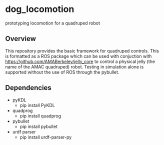 # dog_locomotion
prototyping locomotion for a quadruped robot

## Overview
This repository provides the basic framework for quadruped controls. This is formatted as a ROS package which can be used with conjuction with https://github.com/AMABerkeley/jelly_core to control a physical jelly (the name of the AMAC quadruped) robot. Testing in simulation alone is supported without the use of ROS through the pybullet.

## Dependencies
* pyKDL
  * pip install PyKDL
* quadprog
  * pip install quadprog
* pybullet
  * pip install pybullet
* urdf parser
  * pip install urdf-parser-py
